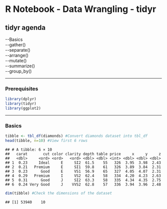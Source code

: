 R Notebook - Data Wrangling - tidyr
================

tidyr agenda
------------

--Basics      
--gather()     
--separate()     
--arrange()     
--mutate()      
--summarize()     
--group\_by()     

------------------------------------------------------------------------

### Prerequisites

``` r
library(dplyr)
library(tidyr)
library(ggplot2)
```

------------------------------------------------------------------------

### Basics

``` r
tibble <- tbl_df(diamonds) #Convert diamonds dataset into tbl_df
head(tibble, n=10) #View first 6 rows
```

    ## # A tibble: 6 × 10
    ##   carat       cut color clarity depth table price     x     y     z
    ##   <dbl>     <ord> <ord>   <ord> <dbl> <dbl> <int> <dbl> <dbl> <dbl>
    ## 1  0.23     Ideal     E     SI2  61.5    55   326  3.95  3.98  2.43
    ## 2  0.21   Premium     E     SI1  59.8    61   326  3.89  3.84  2.31
    ## 3  0.23      Good     E     VS1  56.9    65   327  4.05  4.07  2.31
    ## 4  0.29   Premium     I     VS2  62.4    58   334  4.20  4.23  2.63
    ## 5  0.31      Good     J     SI2  63.3    58   335  4.34  4.35  2.75
    ## 6  0.24 Very Good     J    VVS2  62.8    57   336  3.94  3.96  2.48

``` r
dim(tibble) #Check the dimensions of the dataset
```

    ## [1] 53940    10
